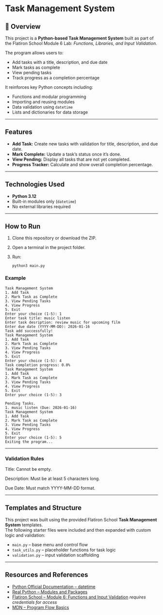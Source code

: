 # Task Management System

## 📘 Overview

This project is a **Python-based Task Management System** built as part of the Flatiron School Module 6 Lab: _Functions, Libraries, and Input Validation._

The program allows users to:

- Add tasks with a title, description, and due date
- Mark tasks as complete
- View pending tasks
- Track progress as a completion percentage

It reinforces key Python concepts including:

- Functions and modular programming
- Importing and reusing modules
- Data validation using `datetime`
- Lists and dictionaries for data storage

---

## Features

- **Add Task:** Create new tasks with validation for title, description, and due date.
- **Mark Complete:** Update a task’s status once it’s done.
- **View Pending:** Display all tasks that are not yet completed.
- **Progress Tracker:** Calculate and show overall completion percentage.

---

## Technologies Used

- **Python 3.12**
- Built-in modules only (`datetime`)
- No external libraries required

---

## How to Run

1. Clone this repository or download the ZIP.
2. Open a terminal in the project folder.
3. Run:

   ```
   python3 main.py

   ```

### Example

```
Task Management System
1. Add Task
2. Mark Task as Complete
3. View Pending Tasks
4. View Progress
5. Exit
Enter your choice (1-5): 1
Enter task title: music listen
Enter task desription: review music for upcoming film
Enter due date (YYYY-MM-DD): 2026-01-16
Task add successfully!
Task Management System
1. Add Task
2. Mark Task as Complete
3. View Pending Tasks
4. View Progress
5. Exit
Enter your choice (1-5): 4
Task completion progress: 0.0%
Task Management System
1. Add Task
2. Mark Task as Complete
3. View Pending Tasks
4. View Progress
5. Exit
Enter your choice (1-5): 3

Pending Tasks.
1. music listen (Due: 2026-01-16)
Task Management System
1. Add Task
2. Mark Task as Complete
3. View Pending Tasks
4. View Progress
5. Exit
Enter your choice (1-5): 5
Exiting the program...

```

---

### Validation Rules

Title: Cannot be empty.

Description: Must be at least 5 characters long.

Due Date: Must match YYYY-MM-DD format.

---

## Templates and Structure

This project was built using the provided Flatiron School **Task Management System** templates.  
The following starter files were included and then expanded with custom logic and validation:

- `main.py` – base menu and control flow
- `task_utils.py` – placeholder functions for task logic
- `validation.py` – input validation scaffolding

---

## Resources and References

- [Python Official Documentation – datetime](https://docs.python.org/3/library/datetime.html)
- [Real Python – Modules and Packages](https://realpython.com/python-modules-packages/)
- [Flatiron School – Module 6: Functions and Input Validation](https://flatironschool.com/courses/792/modules) _requires credentials for access_
- [MDN – Program Flow Basics](https://developer.mozilla.org/en-US/docs/Learn/JavaScript/Building_blocks/conditionals)
